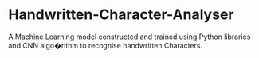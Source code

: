 # Handwritten-Character-Analyser
A Machine Learning model constructed and trained using Python libraries and CNN algo�rithm to recognise handwritten Characters.
